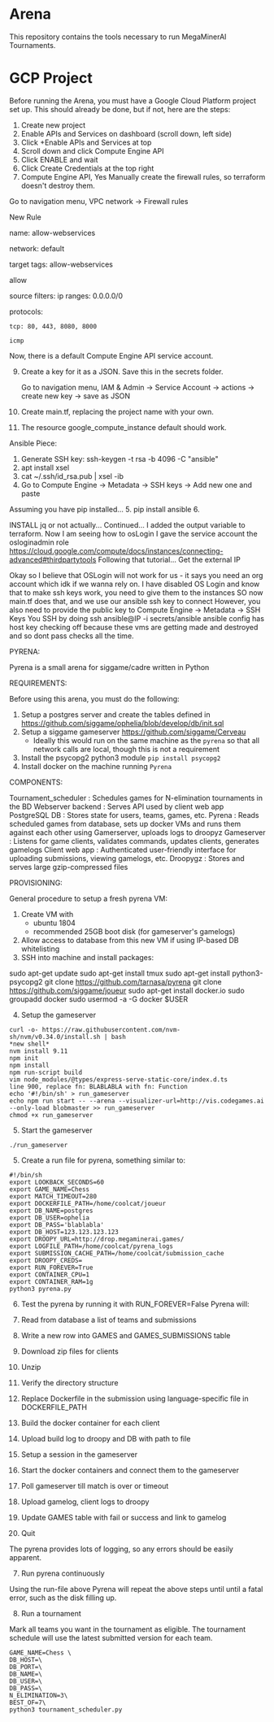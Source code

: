 ﻿# Arena
This repository contains the tools necessary to run MegaMinerAI Tournaments.

# GCP Project
Before running the Arena, you must have a Google Cloud Platform project set up.
This should already be done, but if not, here are the steps:
1. Create new project
2. Enable APIs and Services on dashboard (scroll down, left side)
3. Click +Enable APIs and Services at top
4. Scroll down and click Compute Engine API
5. Click ENABLE and wait
6. Click Create Credentials at the top right
7. Compute Engine API, Yes
Manually create the firewall rules, so terraform doesn't destroy them.

Go to navigation menu, VPC network → Firewall rules

New Rule

name: allow-webservices

network: default

target tags: allow-webservices

allow

source filters: ip ranges: 0.0.0.0/0

protocols:

	tcp: 80, 443, 8080, 8000
	
	icmp

Now, there is a default Compute Engine API service account.

9. Create a key for it as a JSON. Save this in the secrets folder. 

	Go to navigation menu, IAM & Admin → Service Account → actions → create new key → save as JSON

10. Create main.tf, replacing the project name with your own.
11. The resource google_compute_instance default should work.

Ansible Piece:
1. Generate SSH key: ssh-keygen -t rsa -b 4096 -C "ansible"
2. apt install xsel 
3. cat ~/.ssh/id_rsa.pub | xsel -ib
4. Go to Compute Engine -> Metadata -> SSH keys -> Add new one and paste

Assuming you have pip installed...
5. pip install ansible 
6. 

INSTALL jq or not actually...
Continued...
I added the output variable to terraform. Now I am seeing how to osLogin
I gave the service account the osloginadmin role
https://cloud.google.com/compute/docs/instances/connecting-advanced#thirdpartytools
Following that tutorial...
Get the external IP

Okay so I believe that OSLogin will not work for us - it says you need an org account which idk if we wanna rely on.
I have disabled OS Login and know that to make ssh keys work, you need to give them to the instances
SO now main.tf does that, and we use our ansible ssh key to connect
However, you also need to provide the public key to Compute Engine -> Metadata -> SSH Keys
You SSH by doing ssh ansible@IP -i secrets/ansible
ansible config has host key checking off because these vms are getting made and destroyed and so dont pass checks all the time.

PYRENA:


Pyrena is a small arena for siggame/cadre written in Python


REQUIREMENTS:


Before using this arena, you must do the following:
1. Setup a postgres server and create the tables defined in https://github.com/siggame/ophelia/blob/develop/db/init.sql
2. Setup a siggame gameserver https://github.com/siggame/Cerveau
    - Ideally this would run on the same machine as the `pyrena` so that all network calls are local, though this is not a requirement
3. Install the psycopg2 python3 module `pip install psycopg2`
4. Install docker on the machine running `Pyrena`


COMPONENTS:



Tournament_scheduler : Schedules games for N-elimination tournaments in the BD
Webserver backend    : Serves API used by client web app
PostgreSQL DB        : Stores state for users, teams, games, etc.
Pyrena               : Reads scheduled games from database, sets up docker VMs and runs them against each other using Gamerserver, uploads logs to droopyz
Gameserver          : Listens for game clients, validates commands, updates clients, generates gamelogs
Client web app       : Authenticated user-friendly interface for uploading submissions, viewing gamelogs, etc.
Droopygz             : Stores and serves large gzip-compressed files


PROVISIONING:


General procedure to setup a fresh pyrena VM:
1. Create VM with
    - ubuntu 1804
    - recommended 25GB boot disk (for gameserver's gamelogs)
2. Allow access to database from this new VM if using IP-based DB whitelisting
3. SSH into machine and install packages:

sudo apt-get update
sudo apt-get install tmux
sudo apt-get install python3-psycopg2
git clone https://github.com/tarnasa/pyrena
git clone https://github.com/siggame/joueur
sudo apt-get install docker.io
sudo groupadd docker
sudo usermod -a -G docker $USER

4. Setup the gameserver
```
curl -o- https://raw.githubusercontent.com/nvm-sh/nvm/v0.34.0/install.sh | bash
*new shell*
nvm install 9.11
npm init
npm install
npm run-script build
vim node_modules/@types/express-serve-static-core/index.d.ts
line 900, replace fn: BLABLABLA with fn: Function
echo '#!/bin/sh' > run_gameserver
echo npm run start -- --arena --visualizer-url=http://vis.codegames.ai --only-load blobmaster >> run_gameserver
chmod +x run_gameserver
```
5. Start the gameserver
```
./run_gameserver
```
5. Create a run file for pyrena, something similar to:
```
#!/bin/sh
export LOOKBACK_SECONDS=60
export GAME_NAME=Chess
export MATCH_TIMEOUT=280
export DOCKERFILE_PATH=/home/coolcat/joueur
export DB_NAME=postgres
export DB_USER=ophelia
export DB_PASS='blablabla'
export DB_HOST=123.123.123.123
export DROOPY_URL=http://drop.megaminerai.games/
export LOGFILE_PATH=/home/coolcat/pyrena_logs
export SUBMISSION_CACHE_PATH=/home/coolcat/submission_cache
export DROOPY_CREDS=
export RUN_FOREVER=True
export CONTAINER_CPU=1
export CONTAINER_RAM=1g
python3 pyrena.py
```
6. Test the pyrena by running it with RUN_FOREVER=False
Pyrena will:

1. Read from database a list of teams and submissions
2. Write a new row into GAMES and GAMES_SUBMISSIONS table
3. Download zip files for clients
4. Unzip
5. Verify the directory structure
6. Replace Dockerfile in the submission using language-specific file in DOCKERFILE_PATH
7. Build the docker container for each client
8. Upload build log to droopy and DB with path to file
9. Setup a session in the gameserver
10. Start the docker containers and connect them to the gameserver
11. Poll gameserver till match is over or timeout
12. Upload gamelog, client logs to droopy
13. Update GAMES table with fail or success and link to gamelog
14. Quit

The pyrena provides lots of logging, so any errors should be easily apparent.

7. Run pyrena continuously

Using the run-file above
Pyrena will repeat the above steps until until a fatal error, such as the disk filling up.

8. Run a tournament

Mark all teams you want in the tournament as eligible.
The tournament schedule will use the latest submitted version for each team.
```
GAME_NAME=Chess \
DB_HOST=\
DB_PORT=\
DB_NAME=\
DB_USER=\
DB_PASS=\
N_ELIMINATION=3\
BEST_OF=7\
python3 tournament_scheduler.py
```
